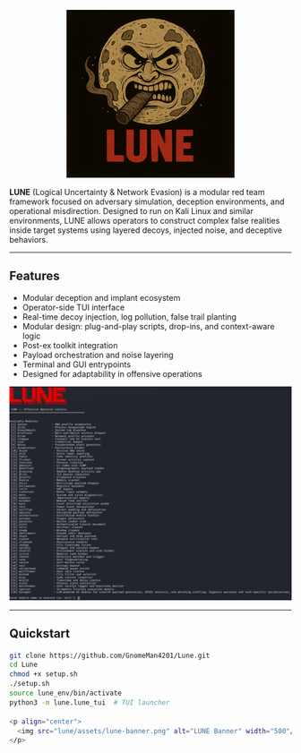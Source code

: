 <p align="center">  
  <img src="lune/assets/LUNE_LOGO.png" alt="LUNE Logo" width="300"/> 
</p>

**LUNE** (Logical Uncertainty & Network Evasion) is a modular red team framework focused on adversary simulation, deception environments, and operational misdirection. Designed to run on Kali Linux and similar environments, LUNE allows operators to construct complex false realities inside target systems using layered decoys, injected noise, and deceptive behaviors.

---

## Features

- Modular deception and implant ecosystem  
- Operator-side TUI interface  
- Real-time decoy injection, log pollution, false trail planting  
- Modular design: plug-and-play scripts, drop-ins, and context-aware logic  
- Post-ex toolkit integration  
- Payload orchestration and noise layering  
- Terminal and GUI entrypoints  
- Designed for adaptability in offensive operations  

<p align="center">  
  <img src="lune/assets/LUNE.png" alt="LUNE UI Screenshot" width="700"/> 
</p>

---

## Quickstart

```bash
git clone https://github.com/GnomeMan4201/Lune.git
cd Lune
chmod +x setup.sh
./setup.sh
source lune_env/bin/activate
python3 -m lune.lune_tui  # TUI launcher

<p align="center">  
  <img src="lune/assets/lune-banner.png" alt="LUNE Banner" width="500"/> 
</p>
